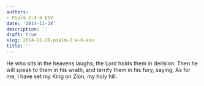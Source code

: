 ```yaml
---
authors:
- Psalm 2:4-6 ESV
date: '2014-11-28'
description: ''
draft: true
slug: 2014-11-28-psalm-2:4-6-esv
title: ''
---
```

He who sits in the heavens laughs; the Lord holds them in derision. Then he will speak to them in his wrath, and terrify them in his fury, saying, As for me, I have set my King on Zion, my holy hill.



